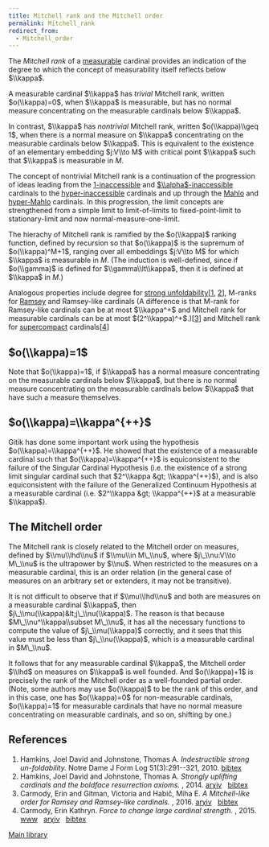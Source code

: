 ```yaml
---
title: Mitchell rank and the Mitchell order
permalink: Mitchell_rank
redirect_from:
  - Mitchell_order
---
```



The *Mitchell rank* of a
[measurable](Measurable "Measurable")
cardinal provides an indication of the degree to which the concept of
measurability itself reflects below $\\kappa$.

A measurable cardinal $\\kappa$ has *trivial* Mitchell rank, written
$o(\\kappa)=0$, when $\\kappa$ is measurable, but has no normal measure
concentrating on the measurable cardinals below $\\kappa$.

In contrast, $\\kappa$ has *nontrivial* Mitchell rank, written
$o(\\kappa)\\geq 1$, when there is a normal measure on $\\kappa$
concentrating on the measurable cardinals below $\\kappa$. This is
equivalent to the existence of an elementary embedding $j:V\\to M$ with
critical point $\\kappa$ such that $\\kappa$ is measurable in $M$.

The concept of nontrivial Mitchell rank is a continuation of the
progression of ideas leading from the
[$1$-inaccessible](Inaccessible#hyperinaccessible_cardinals "Inaccessible")
and
[$\\alpha$-inaccessible](Inaccessible#hyperinaccessible_cardinals "Inaccessible")
cardinals to the
[hyper-inaccessible](Inaccessible#hyperinaccessible_cardinals "Inaccessible")
cardinals and up through the
[Mahlo](Mahlo "Mahlo") and
[hyper-Mahlo](Mahlo#hyper-Mahlo "Mahlo")
cardinals. In this progression, the limit concepts are strengthened from
a simple limit to limit-of-limits to fixed-point-limit to
stationary-limit and now normal-measure-one-limit.

The hierachy of Mitchell rank is ramified by the $o(\\kappa)$ ranking
function, defined by recursion so that $o(\\kappa)$ is the supremum of
$o(\\kappa)^M+1$, ranging over all embeddings $j:V\\to M$ for which
$\\kappa$ is measurable in $M$. (The induction is well-defined, since if
$o(\\gamma)$ is defined for $\\gamma\\lt\\kappa$, then it is defined at
$\\kappa$ in $M$.)

Analogous properties include degree for
<a href="Strongly_unfoldable" class="mw-redirect" title="Strongly unfoldable">strong unfoldability</a>\[[1](#bibkey_HamkinsJohnstone2010:IndestructibleStrongUnfoldability),
[2](#bibkey_HamkinsJohnstone:BoldfaceResurrectionAxioms)\], M-ranks for
[Ramsey](Ramsey "Ramsey")
and Ramsey-like cardinals (A difference is that M-rank for Ramsey-like
cardinals can be at most $\\kappa^+$ and Mitchell rank for measurable
cardinals can be at most
$(2^\\kappa)^+$.)\[[3](#bibkey_CarmodyGitmanHabic2016:Mitchelllike)\]
and Mitchell rank for
[supercompact](Supercompact "Supercompact")
cardinals\[[4](#bibkey_Carmody2015:ForceToChangeLargeCardinalStrength)\]

## $o(\\kappa)=1$

Note that $o(\\kappa)=1$, if $\\kappa$ has a normal measure
concentrating on the measurable cardinals below $\\kappa$, but there is
no normal measure concentrating on the measurable cardinals below
$\\kappa$ that have such a measure themselves.

## $o(\\kappa)=\\kappa^{++}$

Gitik has done some important work using the hypothesis
$o(\\kappa)=\\kappa^{++}$. He showed that the existence of a measurable
cardinal such that $o(\\kappa)=\\kappa^{++}$ is equiconsistent to the
failure of the Singular Cardinal Hypothesis (i.e. the existence of a
strong limit singular cardinal such that $2^\\kappa &gt; \\kappa^{++}$),
and is also equiconsistent with the failure of the Generalized Continuum
Hypothesis at a measurable cardinal (i.e. $2^\\kappa &gt; \\kappa^{++}$
at a measurable $\\kappa$).

## The Mitchell order

The Mitchell rank is closely related to the Mitchell order on measures,
defined by $\\mu\\lhd\\nu$ if $\\mu\\in M\_\\nu$, where $j\_\\nu:V\\to
M\_\\nu$ is the ultrapower by $\\nu$. When restricted to the measures on
a measurable cardinal, this is an order relation (in the general case of
measures on an arbitrary set or extenders, it may not be transitive).

It is not difficult to observe that if $\\mu\\lhd\\nu$ and both are
measures on a measurable cardinal $\\kappa$, then
$j\_\\mu(\\kappa)&lt;j\_\\nu(\\kappa)$. The reason is that because
$M\_\\nu^\\kappa\\subset M\_\\nu$, it has all the necessary functions to
compute the value of $j\_\\mu(\\kappa)$ correctly, and it sees that this
value must be less than $j\_\\nu(\\kappa)$, which is a measurable
cardinal in $M\_\\nu$.

It follows that for any measurable cardinal $\\kappa$, the Mitchell
order $\\lhd$ on measures on $\\kappa$ is well founded. And
$o(\\kappa)+1$ is precisely the rank of the Mitchell order as a
well-founded partial order. (Note, some authors may use $o(\\kappa)$ to
be the rank of this order, and in this case, one has $o(\\kappa)=0$ for
non-measurable cardinals, $o(\\kappa)=1$ for measurable cardinals that
have no normal measure concentrating on measurable cardinals, and so on,
shifting by one.)

## References

1.  <span
    id="bibkey_HamkinsJohnstone2010:IndestructibleStrongUnfoldability">Hamkins,
    Joel David and Johnstone, Thomas A. *Indestructible strong
    un-foldability.* Notre Dame J Form Log 51(3):291--321, 2010.
    <a href="javascript:bibpopup(&#39;@article%7BHamkinsJohnstone2010:IndestructibleStrongUnfoldability,%20%20AUTHOR%20=%20%20%20%20%20%20%20%7BHamkins,%20Joel%20David%20and%20Johnstone,%20Thomas%20A.%7D,%3Cbr%3E%20%20TITLE%20=%20%20%20%20%20%20%20%20%7BIndestructible%20strong%20un-foldability%7D,%3Cbr%3E%20%20YEAR%20=%20%20%20%20%20%20%20%20%20%7B2010%7D,%3Cbr%3E%20%20JOURNAL%20=%20%20%20%20%20%20%7BNotre%20Dame%20J.%20Form.%20Log.%7D,%3Cbr%3E%20%20VOLUME%20=%20%20%20%20%20%20%20%7B51%7D,%3Cbr%3E%20%20NUMBER%20=%20%20%20%20%20%20%20%7B3%7D,%3Cbr%3E%20%20PAGES%20=%20%20%20%20%20%20%20%20%7B291--321%7D%7D&#39;)" class="bibtex">bibtex</a></span>
2.  <span
    id="bibkey_HamkinsJohnstone:BoldfaceResurrectionAxioms">Hamkins,
    Joel David and Johnstone, Thomas A. *Strongly uplifting cardinals
    and the boldface resurrection axioms.* , 2014.
    <a href="http://arxiv.org/abs/1403.2788" class="extiw">arχiv</a>   <a href="javascript:bibpopup(&#39;@article%7BHamkinsJohnstone:BoldfaceResurrectionAxioms,%20%20AUTHOR%20=%20%20%20%20%20%20%20%7BHamkins,%20Joel%20David%20and%20Johnstone,%20Thomas%20A.%7D,%3Cbr%3E%20%20TITLE%20=%20%20%20%20%20%20%20%20%7BStrongly%20uplifting%20cardinals%20and%20the%20boldface%20resurrection%20axioms%7D,%3Cbr%3E%20%20YEAR%20=%20%20%20%20%20%20%20%20%20%7B2014%7D,%3Cbr%3E%20%20eprint%20=%20%20%20%20%20%20%20%7B1403.2788%7D,%3Cbr%3E%7D&#39;)" class="bibtex">bibtex</a></span>
3.  <span id="bibkey_CarmodyGitmanHabic2016:Mitchelllike">Carmody, Erin
    and Gitman, Victoria and Habič, Miha E. *A Mitchell-like order for
    Ramsey and Ramsey-like cardinals.* , 2016.
    <a href="http://arxiv.org/abs/1609.07645" class="extiw">arχiv</a>   <a href="javascript:bibpopup(&#39;@article%7BCarmodyGitmanHabic2016:Mitchelllike,%20%20%20%20author%20=%20%7BCarmody,%20Erin%20and%20Gitman,%20Victoria%20and%20Habič,%20Miha%20E.%7D,%3Cbr%3E%20%20%20%20%20%20%20%20%20title%20=%20%7BA%20Mitchell-like%20order%20for%20Ramsey%20and%20Ramsey-like%20cardinals%7D,%3Cbr%3E%20%20%20%20%20%20%20%20year%20=%20%7B2016%7D,%3Cbr%3E%20%20%20%20%20eprint%20=%20%7B1609.07645%7D,%3Cbr%3E%7D&#39;)" class="bibtex">bibtex</a></span>
4.  <span
    id="bibkey_Carmody2015:ForceToChangeLargeCardinalStrength">Carmody,
    Erin Kathryn. *Force to change large cardinal strength.* , 2015.
    <a href="https://academicworks.cuny.edu/gc_etds/879/" class="extiw">www</a>   <a href="http://web.archive.org/web/20191005075012/http://arxiv.org/abs/1506.03432" class="extiw">arχiv</a>   <a href="javascript:bibpopup(&#39;@article%7BCarmody2015:ForceToChangeLargeCardinalStrength,%20%20%20%20author%20=%20%7BCarmody,%20Erin%20Kathryn%7D,%3Cbr%3E%20%20%20%20%20%20%20%20%20title%20=%20%7BForce%20to%20change%20large%20cardinal%20strength%7D,%3Cbr%3E%20%20%20%20%20%20%20%20year%20=%20%7B2015%7D,%3Cbr%3E%20%20%20%20%20eprint%20=%20%7B1506.03432%7D,%3Cbr%3E%20%20%20%20%20%20url%20=%20%7Bhttps://academicworks.cuny.edu/gc_etds/879/%7D%7D&#39;)" class="bibtex">bibtex</a></span>

[Main
library](Library "Library")


